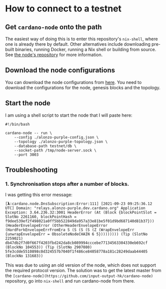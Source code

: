 # How to connect to a testnet

## Get `cardano-node` onto the path

The easiest way of doing this is to enter this repository's `nix-shell`, where one is already there by default. Other alternatives include downloading pre-built binaries, running Docker, running a Nix shell or building from source. See [the node's repository](https://github.com/input-output-hk/cardano-node) for more information.

## Download the node configurations

You can download the node configurations from [here](https://hydra.iohk.io/build/7366583/download/1/index.html).
You need to download the configurations for the node, genesis blocks and the topology.

## Start the node

I am using a shell script to start the node that I will paste here:

```shell
#!/bin/bash

cardano-node -- run \
    --config ./alonzo-purple-config.json \
    --topology ./alonzo-purple-topology.json \
    --database-path testnet/db \
    --socket-path /tmp/node-server.sock \
    --port 3003
```

## Troubleshooting

### 1. Synchronisation stops after a number of blocks.

I was getting this error message:

```
[𝝺:cardano.node.DnsSubscription:Error:111] [2021-09-23 09:25:36.12 UTC] Domain: "relays.alonzo-purple.dev.cardano.org" Application Exception: 3.64.236.32:3001 HeaderError (At (Block {blockPointSlot = SlotNo 2261160, blockPointHash = f9dee539ef2f498021a0ff5bb522849da957a33e81be5f01d9bd687140d81b37})) (HeaderEnvelopeError (OtherHeaderEnvelopeError (HardForkEnvelopeErrFromEra S (S (S (S (Z (WrapEnvelopeErr {unwrapEnvelopeErr = ObsoleteNodeCHAIN 6 5})))))))) (Tip (SlotNo 2259021) db47db2f7d0f667f4203fbd242da8cb089994cccebe77134563304330eb692cf (BlockNo 104553)) (Tip (SlotNo 2907080) 5fe3cdde5510898c0d324557b7040f1f486ce84058778a181c28249daab44405 (BlockNo 131683))
```

This was due to using an old version of the node, which does not support the required protocol version. The solution was to get the latest master from the `[cardano-node](https://github.com/input-output-hk/cardano-node)` repository, go into `nix-shell` and run cardano-node from there.
